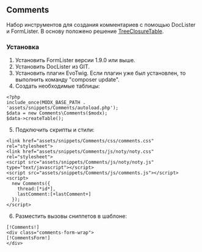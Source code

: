 ## Comments
Набор инструментов для создания комментариев с помощью DocLister и FormLister. В основу положено решение [TreeClosureTable](https://github.com/drandin/TreeClosureTable).

### Установка
1. Установить FormLister версии 1.9.0 или выше.
2. Установить DocLister из GIT.
3. Установить плагин EvoTwig. Если плагин уже был установлен, то выполнить команду "composer update".
4. Создать необходимые таблицы:
```
<?php
include_once(MODX_BASE_PATH . 'assets/snippets/Comments/autoload.php');
$data = new Comments\Comments($modx);
$data->createTable();
```
5. Подключить скрипты и стили:
```
<link href="assets/snippets/Comments/css/comments.css" rel="stylesheet">
<link href="assets/snippets/Comments/js/noty/noty.css" rel="stylesheet">
<script src="assets/snippets/Comments/js/noty/noty.js" type="text/javascript"></script>
<script src="assets/snippets/Comments/js/comments.js"></script>
<script>
  new Comments({
    thread:[*id*],
    lastComment:[+lastComment+]
  });
</script>
```
6. Разместить вызовы сниппетов в шаблоне:
```
[!Comments!]
<div class="comments-form-wrap">
[!CommentsForm!]
</div>
```

